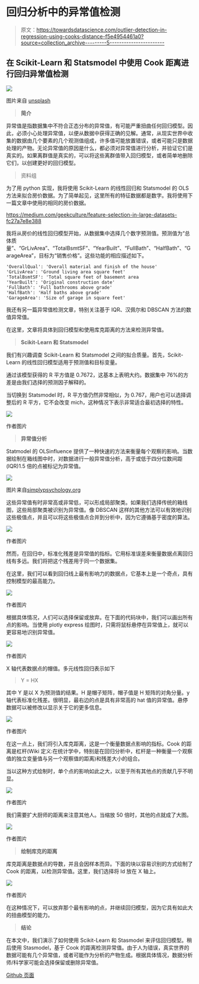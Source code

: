 # 回归分析中的异常值检测

> 原文：<https://towardsdatascience.com/outlier-detection-in-regression-using-cooks-distance-f5e4954461a0?source=collection_archive---------5----------------------->

## 在 Scikit-Learn 和 Statsmodel 中使用 Cook 距离进行回归异常值检测

![](img/c572dd723005faadef605a96457d97e5.png)

图片来自 [unsplash](https://unsplash.com/photos/vHnVew5foFU)

> **简介**

异常值是指数据集中不符合正态分布的异常值，有可能严重扭曲任何回归模型。因此，必须小心处理异常值，以便从数据中获得正确的见解。通常，从现实世界中收集的数据由几个要素的几个观测值组成，许多值可能放置错误，或者可能只是数据处理的产物。无论异常值的原因是什么，都必须对异常值进行分析，并验证它们是真实的。如果离群值是真实的，可以将这些离群值带入回归模型，或者简单地删除它们，以创建更好的回归模型。

> 资料组

为了用 python 实现，我将使用 Scikit-Learn 的线性回归和 Statsmodel 的 OLS 方法来拟合房价数据。为了简单起见，这里所有的特征数据都是数字。我将使用下一篇文章中使用的相同的房价数据。

<https://medium.com/geekculture/feature-selection-in-large-datasets-fc27a7e8e388>  

我将从房价的线性回归模型开始，从数据集中选择几个数字预测值。预测值为“总体质量”、“GrLivArea”、“TotalBsmtSF”、“YearBuilt”、“FullBath”、“HalfBath”、“GarageArea”，目标为“销售价格”。这些功能的相应描述如下。

```
'OverallQual': 'Overall material and finish of the house'
'GrLivArea': 'Ground living area square feet'
'TotalBsmtSF': 'Total square feet of basement area
'YearBuilt': 'Original construction date'
'FullBath': 'Full bathrooms above grade'
'HalfBath': 'Half baths above grade'
'GarageArea': 'Size of garage in square feet' 
```

我还有另一篇异常值检测文章，特别关注基于 IQR、汉佩尔和 DBSCAN 方法的数值异常值。

</practical-implementation-of-outlier-detection-in-python-90680453b3ce>  

在这里，文章将具体到回归模型和使用库克距离的方法来检测异常值。

> **Scikit-Learn 和 Statsmodel**

我们有兴趣调查 Scikit-Learn 和 Statsmodel 之间的拟合质量。首先，Scikit-Learn 的线性回归模型适用于预测值和目标变量。

通过该模型获得的 R 平方值是 0.7672，这基本上表明大约。数据集中 76%的方差是由我们选择的预测因子解释的。

当切换到 Statsmodel 时，R 平方值仍然非常相似，为 0.767，用户也可以选择调整后的 R 平方，它不会改变 mich，这种情况下表示非常适合最初选择的特性。

![](img/c17115ef51f960de4005ccc790552da7.png)

作者图片

> **异常值分析**

Statmodel 的 OLSinfluence 提供了一种快速的方法来衡量每个观察的影响。当数据绘制在箱线图中时，对数据进行一般异常值分析，高于或低于四分位数间距(IQR)1.5 倍的点被标记为异常值。

![](img/c9224524bcf35e81c4a37b5f4bfe4093.png)

图片来自[simplypsychology.org](https://www.simplypsychology.org/boxplots.html)

这些异常值有时非常高或非常低，可以形成局部聚类。如果我们选择传统的箱线图，这些局部聚类被识别为异常值。像 DBSCAN 这样的其他方法可以有效地识别这些极值点，并且可以将这些极值点合并到分析中，因为它遵循基于密度的算法。

![](img/6a9fbd73831a47435f1343961ae46122.png)

作者图片

然而，在回归中，标准化残差是异常值的指标。它用标准误差来衡量数据点离回归线有多远。我们将把这个残差用于同一个数据集。

在这里，我们可以看到回归线上最有影响力的数据点，它基本上是一个奇点，具有控制模型的最高能力。

![](img/350ecc69c65b3ccc5e1adce365221751.png)

作者图片

根据具体情况，人们可以选择保留或放弃。在下面的代码块中，我们可以画出所有点的影响。当使用 plotly express 绘图时，只需将鼠标悬停在异常值上，就可以更容易地识别异常值。

![](img/b79cf9b3fa81a6a6f3d0cd01c0720962.png)

作者图片

X 轴代表数据点的帽值。多元线性回归表示如下

> Y = HX

其中 Y 是以 X 为预测值的结果。H 是帽子矩阵，帽子值是 H 矩阵的对角分量。y 轴代表标准化残差。很明显，最右边的点是具有非常高的 hat 值的异常值。悬停数据可以被修改以显示关于它的更多信息。

![](img/4403cc44625c08e16d2fc6b5e4282829.png)

作者图片

在这一点上，我们将引入库克距离，这是一个衡量数据点影响的指标。Cook 的距离是杠杆(Wiki 定义:在统计学中，特别是在回归分析中，杠杆是一种衡量一个观察值的独立变量值与另一个观察值的距离)和残差大小的组合。

当以这种方式绘制时，单个点的影响如此之大，以至于所有其他点的贡献几乎不明显。

![](img/45132f2483b88f985e2c51decd2d776f.png)

作者图片

我们需要扩大厨师的距离来注意其他人。当缩放 50 倍时，其他的点就成了大图。

![](img/444e2917022feea01476caed47bd41af.png)

作者图片

> **绘制库克的距离**

库克距离是数据点的导数，并且会因样本而异。下面的块以容易识别的方式绘制了 Cook 的距离，以检测异常值。这里，我们选择将 Id 放在 X 轴上。

![](img/1675aaec39b605ca985d64e39573c0d9.png)

作者图片

在这种情况下，可以放弃那个最有影响的点，并继续回归模型，因为它具有如此大的扭曲模型的能力。

> **结论**

在本文中，我们演示了如何使用 Scikit-Learn 和 Stasmodel 来评估回归模型。稍后使用 Stasmodel，基于 Cook 的距离检测异常值。由于人为错误，真实世界的数据可能有几个异常值，或者可能作为分析的产物生成。根据具体情况，数据分析师/科学家可能会选择保留或删除异常值。

[Github 页面](https://mdsohelmahmood.github.io/2021/07/21/Cook's-Distance.html)